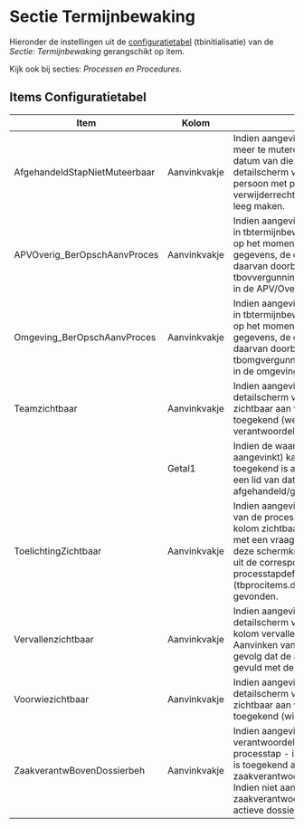 # Sectie Termijnbewaking

Hieronder de instellingen uit de [configuratietabel](/instellen_inrichten/configuratie/README.md) (tbinitialisatie) van de _Sectie: Termijnbewaking_ gerangschikt op item.

Kijk ook bij secties: _Processen en Procedures_.

## Items Configuratietabel

| Item                          | Kolom        | Omschrijving                                                          |
|-------------------------------|--------------|-----------------------------------------------------------------------|
| AfgehandeldStapNietMuteerbaar | Aanvinkvakje | Indien aangevinkt is een processtap niet meer te muteren indien de afgehandeld datum van die stap gevuld is. In het detailscherm van een stap kan een persoon met processtappen verwijderrechten de afgehandeld datum leeg maken. |
| APVOverig_BerOpschAanvProces  | Aanvinkvakje | Indien aangevinkt wordt bij een wijziging in tbtermijnbewstappen die van invloed is op het moment van indiening aanvullende gegevens, de opschortende werking daarvan doorberekend (via de hulpkolom tbovvergunningen.dndagenopschwerking) in de APV/Overige hoofdzaak. |
| Omgeving_BerOpschAanvProces   | Aanvinkvakje | Indien aangevinkt wordt bij een wijziging in tbtermijnbewstappen die van invloed is op het moment van indiening aanvullende gegevens, de opschortende werking daarvan doorberekend (via de hulpkolom tbomgvergunning.dndagenopschwerking) in de omgeving hoofdzaak. |
| Teamzichtbaar                 | Aanvinkvakje | Indien aangevinkt dan is in het lijst- en detailscherm van een processtap zichtbaar aan welk team deze is toegekend (welk team is verantwoordelijk). |
|                               | Getal1       | Indien de waarde 1 (en de instelling is aangevinkt) kan een processtap die toegekend is aan een team, alleen door een lid van dat team worden afgehandeld/gemuteerd. |
| ToelichtingZichtbaar          | Aanvinkvakje | Indien aangevinkt dan is in het lijstscherm van de processtappen bij een zaak een kolom zichtbaar van type schermknop met een vraagtekentje. Het indrukken van deze schermknop laat de toelichting zien uit de corresponderende processtapdefinitie (tbprocitems.dvtoelichting) zien, mits gevonden. |
| Vervallenzichtbaar            | Aanvinkvakje | Indien aangevinkt dan is in het lijst- en detailscherm van een processtap de kolom vervallen (dlvervallen) zichtbaar. Aanvinken van deze kolom heeft tot gevolg dat de afgehandeld datum wordt gevuld met de systeemdatum. |
| Voorwiezichtbaar              | Aanvinkvakje | Indien aangevinkt dan is in het lijst- en detailscherm van een processtap zichtbaar aan welke persoon deze is toegekend (wie is verantwoordelijk). |
| ZaakverantwBovenDossierbeh    | Aanvinkvakje | Indien aangevinkt dan is de verantwoordelijke persoon van een processtap - indien deze niet rechtstreeks is toegekend aan de stap - de zaakverantwoordelijke van de hoofdzaak. Indien niet aangevinkt OF de zaakverantwoordelijke is leeg, dan de actieve dossierbehandelaar. |
